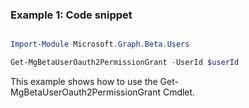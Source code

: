 ### Example 1: Code snippet

```powershell

Import-Module Microsoft.Graph.Beta.Users

Get-MgBetaUserOauth2PermissionGrant -UserId $userId

```
This example shows how to use the Get-MgBetaUserOauth2PermissionGrant Cmdlet.

